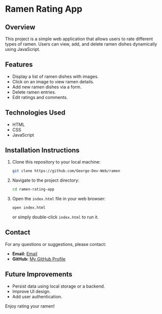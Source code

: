 # Ramen Rating App

## Overview

This project is a simple web application that allows users to rate different types of ramen. Users can view, add, and delete ramen dishes dynamically using JavaScript.

## Features

- Display a list of ramen dishes with images.
- Click on an image to view ramen details.
- Add new ramen dishes via a form.
- Delete ramen entries.
- Edit ratings and comments.

## Technologies Used

- HTML
- CSS
- JavaScript

## Installation Instructions

1. Clone this repository to your local machine:
   ```sh
   git clone https://github.com/George-Dev-Web/ramen
   ```
2. Navigate to the project directory:
   ```sh
   cd ramen-rating-app
   ```
3. Open the `index.html` file in your web browser:
   ```sh
   open index.html
   ```
   or simply double-click `index.html` to run it.

## Contact

For any questions or suggestions, please contact:

- **Email:** [Email](george.mwazuna1@student.moringaschool.com)
- **GitHub:** [My GitHub Profile](https://github.com/George-Dev-Web)

## Future Improvements

- Persist data using local storage or a backend.
- Improve UI design.
- Add user authentication.

Enjoy rating your ramen!

